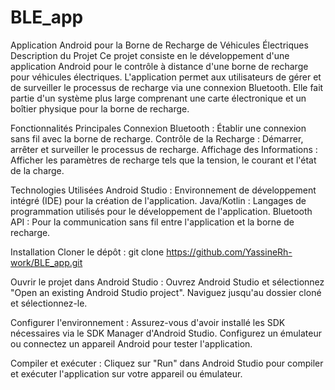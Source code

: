 # BLE_app
Application Android pour la Borne de Recharge de Véhicules Électriques
Description du Projet
Ce projet consiste en le développement d'une application Android pour le contrôle à distance d'une borne de recharge pour véhicules électriques. L'application permet aux utilisateurs de gérer et de surveiller le processus de recharge via une connexion Bluetooth. Elle fait partie d'un système plus large comprenant une carte électronique et un boîtier physique pour la borne de recharge.

Fonctionnalités Principales
Connexion Bluetooth : Établir une connexion sans fil avec la borne de recharge.
Contrôle de la Recharge : Démarrer, arrêter et surveiller le processus de recharge.
Affichage des Informations : Afficher les paramètres de recharge tels que la tension, le courant et l'état de la charge.

Technologies Utilisées
Android Studio : Environnement de développement intégré (IDE) pour la création de l'application.
Java/Kotlin : Langages de programmation utilisés pour le développement de l'application.
Bluetooth API : Pour la communication sans fil entre l'application et la borne de recharge.

Installation
Cloner le dépôt :
git clone https://github.com/YassineRh-work/BLE_app.git

Ouvrir le projet dans Android Studio :
Ouvrez Android Studio et sélectionnez "Open an existing Android Studio project".
Naviguez jusqu'au dossier cloné et sélectionnez-le.

Configurer l'environnement :
Assurez-vous d'avoir installé les SDK nécessaires via le SDK Manager d'Android Studio.
Configurez un émulateur ou connectez un appareil Android pour tester l'application.

Compiler et exécuter :
Cliquez sur "Run" dans Android Studio pour compiler et exécuter l'application sur votre appareil ou émulateur.

